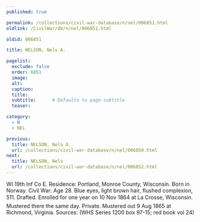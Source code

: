 ```yaml
---
published: true

permalink: /collections/civil-war-database/n/nel/006851.html
oldlink: /CivilWar/db/n/nel/006851.html

oldid: 006851

title: NELSON, Nels A.

pagelist:
  exclude: false
  order: 6851
  image: 
  alt:
  caption:
  title:
  subtitle:      # Defaults to page subtitle
  teaser:

category: 
  - N 
  - NEL

previous:
  title: NELSON, Nels A.
  url: /collections/civil-war-database/n/nel/006850.html  
next:
  title: NELSON, Nels
  url: /collections/civil-war-database/n/nel/006852.html   
---
```

WI 19th Inf Co E. Residence: Portland, Monroe County, Wisconsin. Born in Norway. Civil War: Age 28. Blue eyes, light brown hair, flushed complexion, 5&#146;11&#148;. Drafted. Enrolled for one year on 10 Nov 1864 at La Crosse, Wisconsin. Mustered there the same day. Private. Mustered out 9 Aug 1865 at Richmond, Virginia. Sources: (WHS Series 1200 box 97-15; red book vol 24)